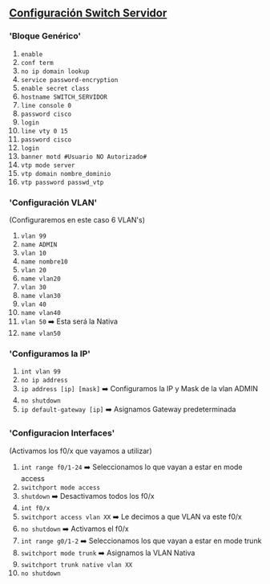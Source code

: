 ## [Configuración Switch Servidor](README.md)

### 'Bloque Genérico'

1. `enable`
2. `conf term`
3. `no ip domain lookup`
4. `service password-encryption`
5. `enable secret class`
6. `hostname SWITCH_SERVIDOR`
7. `line console 0`
8. `password cisco`
9. `login`
10. `line vty 0 15`
11. `password cisco`
12. `login`
13. `banner motd #Usuario NO Autorizado#`
14. `vtp mode server`
15. `vtp domain nombre_dominio`
16. `vtp password passwd_vtp`

### 'Configuración VLAN'
(Configuraremos en este caso 6 VLAN's)

1. `vlan 99`
2. `name ADMIN`
3. `vlan 10`
4. `name nombre10`
5. `vlan 20`
6. `name vlan20`
7. `vlan 30`
8. `name vlan30`
9. `vlan 40`
10. `name vlan40`
11. `vlan 50` ➡️ Esta será la Nativa
12. `name vlan50`

### 'Configuramos la IP'
1. `int vlan 99`
2. `no ip address`
3. `ip address [ip] [mask]` ➡️ Configuramos la IP y Mask de la vlan ADMIN
4. `no shutdown`
5. `ip default-gateway [ip]` ➡️ Asignamos Gateway predeterminada

### 'Configuracion Interfaces'
(Activamos los f0/x que vayamos a utilizar)

1. `int range f0/1-24` ➡️ Seleccionamos lo que vayan a estar en mode access
2. `switchport mode access`
3. `shutdown` ➡️ Desactivamos todos los f0/x
4. `int f0/x`
5. `switchport access vlan XX` ➡️ Le decimos a que VLAN va este f0/x
6. `no shutdown` ➡️ Activamos el f0/x
7. `int range g0/1-2` ➡️ Seleccionamos los que vayan a estar en mode trunk
8. `switchport mode trunk` ➡️ Asignamos la VLAN Nativa
9. `switchport trunk native vlan XX`
10. `no shutdown`
